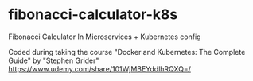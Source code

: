 # fibonacci-calculator-k8s
Fibonacci Calculator In Microservices + Kubernetes config

Coded during taking the course "Docker and Kubernetes: The Complete Guide" by "Stephen Grider" https://www.udemy.com/share/101WjMBEYddlhRQXQ=/
